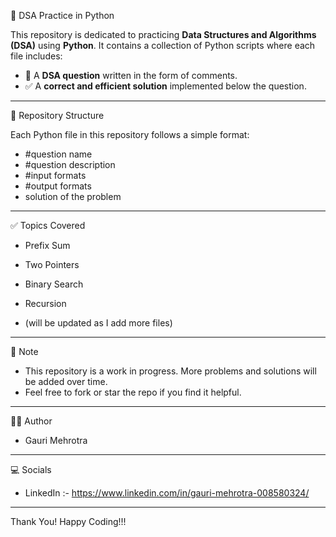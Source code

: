 🐍 DSA Practice in Python

This repository is dedicated to practicing **Data Structures and Algorithms (DSA)** using **Python**. It contains a collection of Python scripts where each file includes:

- 📌 A **DSA question** written in the form of comments.
- ✅ A **correct and efficient solution** implemented below the question.

---

📂 Repository Structure

Each Python file in this repository follows a simple format:
- #question name 
- #question description 
- #input formats
- #output formats
- solution of the problem

---

✅ Topics Covered

- Prefix Sum 
- Two Pointers
- Binary Search
- Recursion 

- (will be updated as I add more files)

---

📌 Note

* This repository is a work in progress. More problems and solutions will be added over time.
* Feel free to fork or star the repo if you find it helpful.

---

👩‍💻 Author

- Gauri Mehrotra

---

💻 Socials
  
- LinkedIn :- https://www.linkedin.com/in/gauri-mehrotra-008580324/

---

Thank You! Happy Coding!!!
